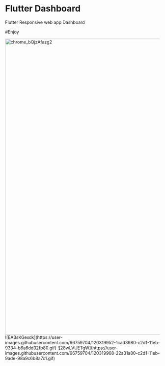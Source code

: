 # Flutter Dashboard

Flutter Responsive web app
Dashboard

#Enjoy

<img width="960" alt="chrome_bQjzAfazg2" src="https://user-images.githubusercontent.com/66759704/120319935-13bc6800-c2d1-11eb-8b8f-7357fd8f87ec.png">
![EA3sKGexdk](https://user-images.githubusercontent.com/66759704/120319952-1cad3980-c2d1-11eb-9334-b6a6dd32fb80.gif)
![28wLVUETgW](https://user-images.githubusercontent.com/66759704/120319968-22a31a80-c2d1-11eb-9ade-98a9c6b8a7c1.gif)
